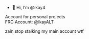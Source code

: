 - 👋 Hi, I’m @ikay4

Account for personal projects  
FRC Account: @ikayALT

zain stop stalking my main account wtf 
<!---
ikay4/ikay4 is a ✨ special ✨ repository because its `README.md` (this file) appears on your GitHub profile.
You can click the Preview link to take a look at your changes.
--->
